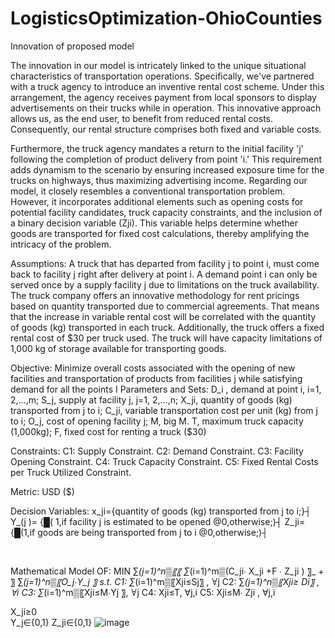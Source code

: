 # LogisticsOptimization-OhioCounties

Innovation of proposed model

The innovation in our model is intricately linked to the unique situational characteristics of transportation operations. Specifically, we've partnered with a truck agency to introduce an inventive rental cost scheme. Under this arrangement, the agency receives payment from local sponsors to display advertisements on their trucks while in operation. This innovative approach allows us, as the end user, to benefit from reduced rental costs. Consequently, our rental structure comprises both fixed and variable costs.

Furthermore, the truck agency mandates a return to the initial facility 'j' following the completion of product delivery from point 'i.' This requirement adds dynamism to the scenario by ensuring increased exposure time for the trucks on highways, thus maximizing advertising income. Regarding our model, it closely resembles a conventional transportation problem. However, it incorporates additional elements such as opening costs for potential facility candidates, truck capacity constraints, and the inclusion of a binary decision variable (Zji). This variable helps determine whether goods are transported for fixed cost calculations, thereby amplifying the intricacy of the problem.

Assumptions:
	A truck that has departed from facility j to point i, must come back to facility j right after delivery at point i.
	A demand point i can only be served once by a supply facility j due to limitations on the truck availability.
	The truck company offers an innovative methodology for rent pricings based on quantity transported due to commercial agreements. That means that the increase in variable rental cost will be correlated with the quantity of goods (kg) transported in each truck.
	Additionally, the truck offers a fixed rental cost of $30 per truck used.
	The truck will have capacity limitations of 1,000 kg of storage available for transporting goods.


Objective:   Minimize overall costs associated with the opening of new facilities and transportation of products from facilities j while satisfying demand for all the points I
Parameters and Sets:
D_i , demand at point i, i=1, 2,…,m; 
S_j, supply at facility j, j=1, 2,…,n; 
X_ji, quantity of goods (kg) transported from j to i;
C_ji, variable transportation cost per unit (kg) from j to i;
O_j, cost of opening facility j;
M, big M.
T, maximum truck capacity (1,000kg);
F, fixed cost for renting a truck ($30)

Constraints:
C1: Supply Constraint.
C2: Demand Constraint.
C3: Facility Opening Constraint.
C4: Truck Capacity Constraint.
C5: Fixed Rental Costs per Truck Utilized Constraint.

Metric:  USD ($)

Decision Variables:	
 x_ji={quantity of goods (kg) transported from j to i;}┤ 
Y_(j    )= {█( 1,if facility j is estimated to be opened @0,otherwise;)┤
Z_ji= {█(1,if goods are being transported from j to i @0,otherwise;)┤

 

Mathematical Model
OF:  MIN  ∑_(j=1)^n▒〖〖 ∑_(i=1)^m▒(C_ji∙ X_ji  +F ∙ Z_ji ) 〗_ + 〗 ∑_(j=1)^n▒〖O_j∙Y_j 〗
s.t. 
C1: ∑_(i=1)^m▒〖Xji≤Sj〗 ,       		∀j
C2: ∑_(j=1)^n▒〖Xji≥ Di〗 ,     		∀i
C3: ∑_(i=1)^m▒〖Xji≤M∙Yj 〗, 		∀j
C4: Xji≤T, 			∀j,i
C5: Xji≤M∙ Zji , 		∀j,i

X_ji≥0  
Y_j∈{0,1}
Z_ji∈{0,1}
![image](https://github.com/user-attachments/assets/2de6d587-7eeb-47d6-861a-608e05aa202a)
